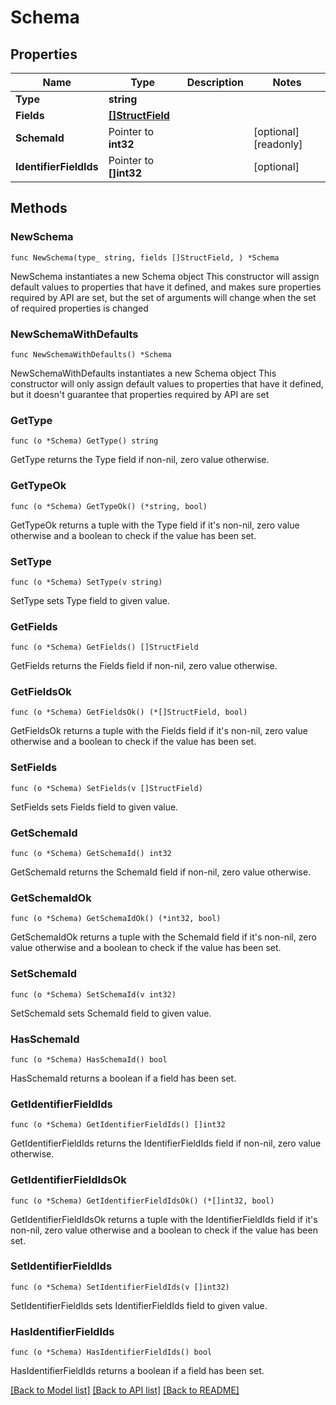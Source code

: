# Schema

## Properties

Name | Type | Description | Notes
------------ | ------------- | ------------- | -------------
**Type** | **string** |  | 
**Fields** | [**[]StructField**](StructField.md) |  | 
**SchemaId** | Pointer to **int32** |  | [optional] [readonly] 
**IdentifierFieldIds** | Pointer to **[]int32** |  | [optional] 

## Methods

### NewSchema

`func NewSchema(type_ string, fields []StructField, ) *Schema`

NewSchema instantiates a new Schema object
This constructor will assign default values to properties that have it defined,
and makes sure properties required by API are set, but the set of arguments
will change when the set of required properties is changed

### NewSchemaWithDefaults

`func NewSchemaWithDefaults() *Schema`

NewSchemaWithDefaults instantiates a new Schema object
This constructor will only assign default values to properties that have it defined,
but it doesn't guarantee that properties required by API are set

### GetType

`func (o *Schema) GetType() string`

GetType returns the Type field if non-nil, zero value otherwise.

### GetTypeOk

`func (o *Schema) GetTypeOk() (*string, bool)`

GetTypeOk returns a tuple with the Type field if it's non-nil, zero value otherwise
and a boolean to check if the value has been set.

### SetType

`func (o *Schema) SetType(v string)`

SetType sets Type field to given value.


### GetFields

`func (o *Schema) GetFields() []StructField`

GetFields returns the Fields field if non-nil, zero value otherwise.

### GetFieldsOk

`func (o *Schema) GetFieldsOk() (*[]StructField, bool)`

GetFieldsOk returns a tuple with the Fields field if it's non-nil, zero value otherwise
and a boolean to check if the value has been set.

### SetFields

`func (o *Schema) SetFields(v []StructField)`

SetFields sets Fields field to given value.


### GetSchemaId

`func (o *Schema) GetSchemaId() int32`

GetSchemaId returns the SchemaId field if non-nil, zero value otherwise.

### GetSchemaIdOk

`func (o *Schema) GetSchemaIdOk() (*int32, bool)`

GetSchemaIdOk returns a tuple with the SchemaId field if it's non-nil, zero value otherwise
and a boolean to check if the value has been set.

### SetSchemaId

`func (o *Schema) SetSchemaId(v int32)`

SetSchemaId sets SchemaId field to given value.

### HasSchemaId

`func (o *Schema) HasSchemaId() bool`

HasSchemaId returns a boolean if a field has been set.

### GetIdentifierFieldIds

`func (o *Schema) GetIdentifierFieldIds() []int32`

GetIdentifierFieldIds returns the IdentifierFieldIds field if non-nil, zero value otherwise.

### GetIdentifierFieldIdsOk

`func (o *Schema) GetIdentifierFieldIdsOk() (*[]int32, bool)`

GetIdentifierFieldIdsOk returns a tuple with the IdentifierFieldIds field if it's non-nil, zero value otherwise
and a boolean to check if the value has been set.

### SetIdentifierFieldIds

`func (o *Schema) SetIdentifierFieldIds(v []int32)`

SetIdentifierFieldIds sets IdentifierFieldIds field to given value.

### HasIdentifierFieldIds

`func (o *Schema) HasIdentifierFieldIds() bool`

HasIdentifierFieldIds returns a boolean if a field has been set.


[[Back to Model list]](../README.md#documentation-for-models) [[Back to API list]](../README.md#documentation-for-api-endpoints) [[Back to README]](../README.md)


